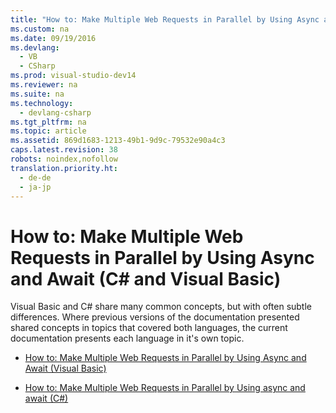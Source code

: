 ```yaml
---
title: "How to: Make Multiple Web Requests in Parallel by Using Async and Await (C# and Visual Basic)"
ms.custom: na
ms.date: 09/19/2016
ms.devlang: 
  - VB
  - CSharp
ms.prod: visual-studio-dev14
ms.reviewer: na
ms.suite: na
ms.technology: 
  - devlang-csharp
ms.tgt_pltfrm: na
ms.topic: article
ms.assetid: 869d1683-1213-49b1-9d9c-79532e90a4c3
caps.latest.revision: 38
robots: noindex,nofollow
translation.priority.ht: 
  - de-de
  - ja-jp
---
```

# How to: Make Multiple Web Requests in Parallel by Using Async and Await (C# and Visual Basic)
Visual Basic and C# share many common concepts, but with often subtle differences. Where previous versions of the documentation presented shared concepts in topics that covered both languages, the current documentation presents each language in it's own topic.  
  
-   [How to: Make Multiple Web Requests in Parallel by Using Async and Await (Visual Basic)](../vs140/How-to--Make-Multiple-Web-Requests-in-Parallel-by-Using-Async-and-Await--Visual-Basic-.md)  
  
-   [How to: Make Multiple Web Requests in Parallel by Using async and await (C#)](../Topic/How%20to:%20Make%20Multiple%20Web%20Requests%20in%20Parallel%20by%20Using%20async%20and%20await%20\(C%23\).md)
